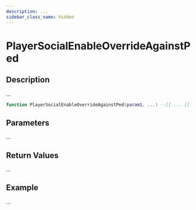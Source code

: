 ```yaml
---
description: ...
sidebar_class_name: hidden
---
```


# PlayerSocialEnableOverrideAgainstPed

## Description

...

```lua
function PlayerSocialEnableOverrideAgainstPed(param1, ...) --[[ ... ]] end
```

## Parameters

...

## Return Values

...

## Example

...

